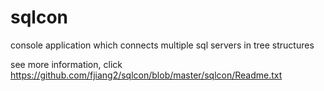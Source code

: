 # sqlcon
console application which connects multiple sql servers in tree structures

see more information, click https://github.com/fjiang2/sqlcon/blob/master/sqlcon/Readme.txt
